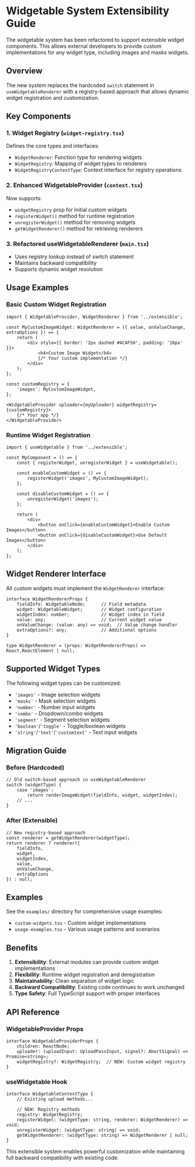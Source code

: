 # Widgetable System Extensibility Guide

The widgetable system has been refactored to support extensible widget components. This allows external developers to provide custom implementations for any widget type, including images and masks widgets.

## Overview

The new system replaces the hardcoded `switch` statement in `useWidgetableRenderer` with a registry-based approach that allows dynamic widget registration and customization.

## Key Components

### 1. Widget Registry (`widget-registry.tsx`)

Defines the core types and interfaces:
- `WidgetRenderer`: Function type for rendering widgets
- `WidgetRegistry`: Mapping of widget types to renderers
- `WidgetRegistryContextType`: Context interface for registry operations

### 2. Enhanced WidgetableProvider (`context.tsx`)

Now supports:
- `widgetRegistry` prop for initial custom widgets
- `registerWidget()` method for runtime registration
- `unregisterWidget()` method for removing widgets
- `getWidgetRenderer()` method for retrieving renderers

### 3. Refactored useWidgetableRenderer (`main.tsx`)

- Uses registry lookup instead of switch statement
- Maintains backward compatibility
- Supports dynamic widget resolution

## Usage Examples

### Basic Custom Widget Registration

```tsx
import { WidgetableProvider, WidgetRenderer } from '../extensible';

const MyCustomImageWidget: WidgetRenderer = ({ value, onValueChange, extraOptions }) => {
    return (
        <div style={{ border: '2px dashed #4CAF50', padding: '16px' }}>
            <h4>Custom Image Widget</h4>
            {/* Your custom implementation */}
        </div>
    );
};

const customRegistry = {
    'images': MyCustomImageWidget,
};

<WidgetableProvider uploader={myUploader} widgetRegistry={customRegistry}>
    {/* Your app */}
</WidgetableProvider>
```

### Runtime Widget Registration

```tsx
import { useWidgetable } from '../extensible';

const MyComponent = () => {
    const { registerWidget, unregisterWidget } = useWidgetable();
    
    const enableCustomWidget = () => {
        registerWidget('images', MyCustomImageWidget);
    };
    
    const disableCustomWidget = () => {
        unregisterWidget('images');
    };
    
    return (
        <div>
            <button onClick={enableCustomWidget}>Enable Custom Images</button>
            <button onClick={disableCustomWidget}>Use Default Images</button>
        </div>
    );
};
```

## Widget Renderer Interface

All custom widgets must implement the `WidgetRenderer` interface:

```tsx
interface WidgetRendererProps {
    fieldInfo: WidgetableNode;      // Field metadata
    widget: WidgetableWidget;       // Widget configuration
    widgetIndex: number;            // Widget index in field
    value: any;                     // Current widget value
    onValueChange: (value: any) => void;  // Value change handler
    extraOptions?: any;             // Additional options
}

type WidgetRenderer = (props: WidgetRendererProps) => React.ReactElement | null;
```

## Supported Widget Types

The following widget types can be customized:
- `'images'` - Image selection widgets
- `'masks'` - Mask selection widgets
- `'number'` - Number input widgets
- `'combo'` - Dropdown/combo widgets
- `'segment'` - Segment selection widgets
- `'boolean'`/`'toggle'` - Toggle/boolean widgets
- `'string'`/`'text'`/`'customtext'` - Text input widgets

## Migration Guide

### Before (Hardcoded)
```tsx
// Old switch-based approach in useWidgetableRenderer
switch (widgetType) {
    case 'images':
        return renderImageWidget(fieldInfo, widget, widgetIndex);
    // ...
}
```

### After (Extensible)
```tsx
// New registry-based approach
const renderer = getWidgetRenderer(widgetType);
return renderer ? renderer({
    fieldInfo,
    widget,
    widgetIndex,
    value,
    onValueChange,
    extraOptions
}) : null;
```

## Examples

See the `examples/` directory for comprehensive usage examples:
- `custom-widgets.tsx` - Custom widget implementations
- `usage-examples.tsx` - Various usage patterns and scenarios

## Benefits

1. **Extensibility**: External modules can provide custom widget implementations
2. **Flexibility**: Runtime widget registration and deregistration
3. **Maintainability**: Clean separation of widget logic
4. **Backward Compatibility**: Existing code continues to work unchanged
5. **Type Safety**: Full TypeScript support with proper interfaces

## API Reference

### WidgetableProvider Props
```tsx
interface WidgetableProviderProps {
    children: ReactNode;
    uploader: (uploadInput: UploadPassInput, signal?: AbortSignal) => Promise<string>;
    widgetRegistry?: WidgetRegistry;  // NEW: Custom widget registry
}
```

### useWidgetable Hook
```tsx
interface WidgetableContextType {
    // Existing upload methods...
    
    // NEW: Registry methods
    registry: WidgetRegistry;
    registerWidget: (widgetType: string, renderer: WidgetRenderer) => void;
    unregisterWidget: (widgetType: string) => void;
    getWidgetRenderer: (widgetType: string) => WidgetRenderer | null;
}
```

This extensible system enables powerful customization while maintaining full backward compatibility with existing code.